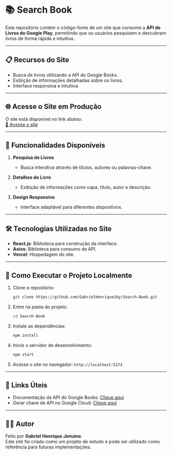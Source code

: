 # 📚 Search Book

Este repositório contém o código-fonte de um site que consome a **API de Livros do Google Play**, permitindo que os usuários pesquisem e descubram livros de forma rápida e intuitiva.

---

## 📋 Recursos do Site

- Busca de livros utilizando a API do Google Books.
- Exibição de informações detalhadas sobre os livros.
- Interface responsiva e intuitiva.

---

## 🌐 Acesse o Site em Produção

O site está disponível no link abaixo:  
[🔗 Acesse o site](https://search-book-orcin.vercel.app/)

---

## 🚀 Funcionalidades Disponíveis

1. **Pesquisa de Livros**
   - Busca interativa através de títulos, autores ou palavras-chave.

2. **Detalhes do Livro**
   - Exibição de informações como capa, título, autor e descrição.

3. **Design Responsivo**
   - Interface adaptável para diferentes dispositivos.

---

## 🛠 Tecnologias Utilizadas no Site

- **React.js**: Biblioteca para construção da interface.
- **Axios**: Biblioteca para consumo da API.
- **Vercel**: Hospedagem do site.

---

## 🔧 Como Executar o Projeto Localmente

1. Clone o repositório:
   ```sh
   git clone https://github.com/GabrielHenrique16y/Search-Book.git
   ```

2. Entre na pasta do projeto:
   ```sh
   cd Search-Book
   ```

3. Instale as dependências:
   ```sh
   npm install
   ```

4. Inicie o servidor de desenvolvimento:
   ```sh
   npm start
   ```

6. Acesse o site no navegador: `http://localhost:5173`

---

## 🔗 Links Úteis

- Documentação da API do Google Books: [Clique aqui](https://developers.google.com/books/docs/overview)
- Gerar chave de API no Google Cloud: [Clique aqui](https://console.cloud.google.com/)

---

## 🙋‍♂️ Autor

Feito por **Gabriel Henrique Jenuino**.  
Este site foi criado como um projeto de estudo e pode ser utilizado como referência para futuras implementações.

